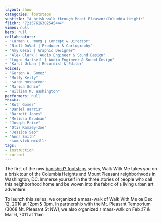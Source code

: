 ```yaml
---
layout: show
categories: footsteps
subtitle: "A brisk walk through Mount Pleasant/Columbia Heights"
flickr: "72157626302545444"
vimeo: null
hero: null
collaborators:
- "Carmen C. Wong | Concept & Director"
- "Niell DuVal | Producer & Cartography"
- "Amy Cesal | Graphic Designer"
- "Alex Clark | Audio Engineer & Sound Design"
- "Logan Hartsell | Audio Engineer & Sound Design"
- "Karol Urban | Recordist & Editor"
voices:
- "Gerson A. Gomez"
- "Molly Kelly"
- "Sarah Mosbacher"
- "Marisa Uchin"
- "William M. Washington"
performers: null
thanks:
- "Ruth Gomez"
- "Daniel Harris"
- "Barrett Jones"
- "Melissa Krodman"
- "Joseph Price"
- "Otis Ramzey-Zoe"
- "Jessica Seo"
- "Anna Smith"
- "Sam Vick-McGill"
tags:
- instruction
- current
---
```

The first of the new [banished? footsteps]({{site.baseurl}}/footsteps) series, Walk With Me takes you on a brisk tour of the Columbia Heights and Mount Pleasant neighborhoods in Washington, DC. Immerse yourself in the three stories of people who call this neighborhood home and be woven into the fabric of a living urban art adventure.

To launch this series, we organized a mass-walk of Walk With Me on Dec 12, 2010 at 12pm & 3pm. In partnership with the Mt. Pleasant Temporium (3068 Mt. Pleasant St NW), we also organized a mass-walk on Feb 27 & Mar 6, 2011 at 11am